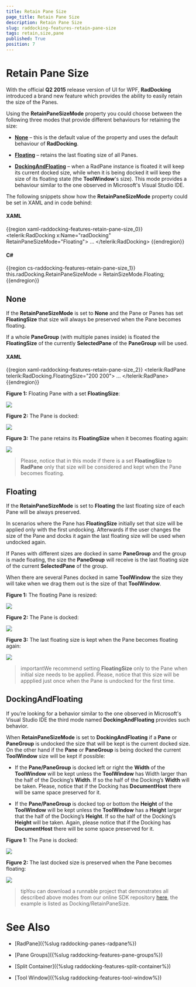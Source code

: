 ```yaml
---
title: Retain Pane Size
page_title: Retain Pane Size
description: Retain Pane Size
slug: raddocking-features-retain-pane-size
tags: retain,size,pane
published: True
position: 7
---
```


# Retain Pane Size

With the official __Q2 2015__ release version of UI for WPF, __RadDocking__ introduced a brand new feature which provides the ability to easily retain the size of the Panes.

Using the __RetainPaneSizeMode__ property you could choose between the following three modes that provide different behaviours for retaining the size:

* [__None__](#none) – this is the default value of the property and uses the default behaviour of __RadDocking__.

* [__Floating__](#floating) – retains the last floating size of all Panes.

* [__DockingAndFloating__](#dockingandfloating) – when a RadPane instance is floated it will keep its current docked size, while when it is being docked it will keep the size of its floating state (the __ToolWindow__'s size). This mode provides a behaviour similar to the one observed in Microsoft's Visual Studio IDE.

The following snippets show how the __RetainPaneSizeMode__ property could be set in XAML and in code behind:

#### __XAML__

{{region xaml-raddocking-features-retain-pane-size_0}}
	<telerik:RadDocking x:Name="radDocking" RetainPaneSizeMode="Floating">
	    ...
	</telerik:RadDocking>
{{endregion}}

#### __C#__

{{region cs-raddocking-features-retain-pane-size_1}}
	this.radDocking.RetainPaneSizeMode = RetainSizeMode.Floating;
{{endregion}}

## None

If the __RetainPaneSizeMode__ is set to __None__ and the Pane or Panes has set __FloatingSize__ that size will always be preserved when the Pane becomes floating. 

If a whole __PaneGroup__ (with multiple panes inside) is floated the __FloatingSize__ of the currently __SelectedPane__ of the __PaneGroup__ will be used.

#### __XAML__

{{region xaml-raddocking-features-retain-pane-size_2}}
	<telerik:RadPane telerik:RadDocking.FloatingSize="200 200">
	    ...
	</telerik:RadPane>
{{endregion}}

__Figure 1:__ Floating Pane with a set __FloatingSize__:

![](images/raddocking-features-retain-pane-size-1.png)

__Figure 2:__ The Pane is docked:

![](images/raddocking-features-retain-pane-size-2.png)

__Figure 3:__ The pane retains its __FloatingSize__ when it becomes floating again:

![](images/raddocking-features-retain-pane-size-3.png)

>Please, notice that in this mode if there is a set __FloatingSize__ to __RadPane__ only that size will be considered and kept when the Pane becomes floating.

## Floating

If the __RetainPaneSizeMode__ is set to __Floating__ the last floating size of each Pane will be always preserved. 

In scenarios where the Pane has __FloatingSize__ initially set that size will be applied only with the first undocking. Afterwards if the user changes the size of the Pane and docks it again the last floating size will be used when undocked again.

If Panes with different sizes are docked in same __PaneGroup__ and the group is made floating, the size the __PaneGroup__ will receive is the last floating size of the current __SelectedPane__ of the group.

When there are several Panes docked in same __ToolWindow__ the size they will take when we drag them out is the size of that __ToolWindow__.

__Figure 1:__ The floating Pane is resized:

![](images/raddocking-features-retain-pane-size-4.png)

__Figure 2:__ The Pane is docked:

![](images/raddocking-features-retain-pane-size-5.png)

__Figure 3:__ The last floating size is kept when the Pane becomes floating again:

![](images/raddocking-features-retain-pane-size-6.png)

>importantWe recommend setting __FloatingSize__ only to the Pane when initial size needs to be applied. Please, notice that this size will be appplied just once when the Pane is undocked for the first time.

## DockingAndFloating

If you’re looking for a behavior similar to the one observed in Microsoft's Visual Studio IDE the third mode named __DockingAndFloating__ provides such behavior.

When __RetainPaneSizeMode__ is set to __DockingAndFloating__ if a __Pane__ or __PaneGroup__ is undocked the size that will be kept is the current docked size. On the other hand if the __Pane__ or __PaneGroup__ is being docked the current __ToolWindow__ size will be kept if possible:

* If the __Pane/PaneGroup__ is docked left or right the __Width__ of the __ToolWindow__ will be kept unless the __ToolWindow__ has Width larger than the half of the Docking’s __Width__. If so the half of the Docking’s __Width__ will be taken. Please, notice that if the Docking has __DocumentHost__ there will be same space preserved for it.

* If the __Pane/PaneGroup__ is docked top or bottom the __Height__ of the __ToolWindow__ will be kept unless the __ToolWindow__ has a __Height__ larger that the half of the Docking’s __Height__. If so the half of the Docking’s __Height__ will be taken. Again, please notice that if the Docking has __DocumentHost__ there will be some space preserved for it.

__Figure 1:__ The Pane is docked:

![](images/raddocking-features-retain-pane-size-7.png)

__Figure 2:__ The last docked size is preserved when the Pane becomes floating:

![](images/raddocking-features-retain-pane-size-8.png)

>tipYou can download a runnable project that demonstrates all described above modes from our online SDK repository [here](https://github.com/telerik/xaml-sdk), the example is listed as Docking/RetainPaneSize.

# See Also

 * [RadPane]({%slug raddocking-panes-radpane%})

 * [Pane Groups]({%slug raddocking-features-pane-groups%})

 * [Split Container]({%slug raddocking-features-split-container%})

 * [Tool Window]({%slug raddocking-features-tool-window%})